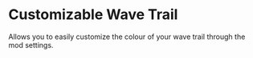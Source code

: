 # Customizable Wave Trail

Allows you to easily customize the colour of your wave trail through the mod settings.